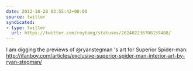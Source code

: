 ```yaml
---
date: 2012-10-28 03:55:43+00:00
source: twitter
syndicated:
- type: twitter
  url: https://twitter.com/roytang/statuses/262402236708159488/
---
```


I am digging the previews of @ryanstegman 's art for Superior Spider-man: http://ifanboy.com/articles/exclusive-superior-spider-man-interior-art-by-ryan-stegman/